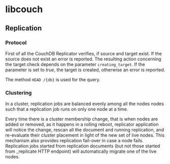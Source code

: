 # libcouch

## Replication

### Protocol

First of all the CouchDB Replicator verifies, if source and target exist. If the source does not exist an error is reported. 
The resulting action concerning the target check depends on the parameter <code>creating_target</code>. If the parameter is set to 
*true*, the target is created, otherwise an error is reported.

The method <code>HEAD /{db}</code> is used for the query.

### Clustering

In a cluster, replication jobs are balanced evenly among all the nodes nodes such that a replication job runs on only one node at a time.

Every time there is a cluster membership change, that is when nodes are added or removed, as it happens in a rolling reboot, replicator application will notice the change, rescan all the document and running replication, and re-evaluate their cluster placement in light of the new set of live nodes. This mechanism also provides replication fail-over in case a node fails. Replication jobs started from replication documents (but not those started from _replicate HTTP endpoint) will automatically migrate one of the live nodes.

